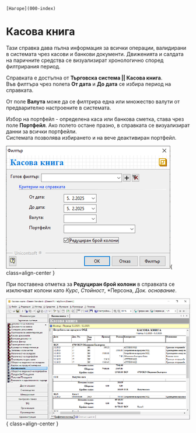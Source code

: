 ```{only} html
[Нагоре](000-index)
```

# Касова книга

Тази справка дава пълна информация за всички операции, валидирани в системата чрез касови и банкови документи. Движенията и салдата на паричните средства се визуализират хронологично според филтрирания период. 

Справката е достъпна от **Търговска система || Касова книга**.  
Във филтъра чрез полета **От дата** и **До дата** се избира период на справката.  

От поле **Валута** може да се филтрира една или множество валути от предварително настроените в системата.  

Избор на портфейл - определена каса или банкова сметка, става чрез поле **Портфейл**. Ако полето остане празно, в справката се визуализират данни за всички портфейли.   
Системата позволява избирането и на вече деактивиран портфейл.  

![](905-cash-book1.png){ class=align-center }

При поставена отметка за **Редуциран брой колони** в справката се изключват колони като *Курс*, *Стойност*, *Персона, *Док. основание*.  

![](905-cash-book2.png){ class=align-center }
